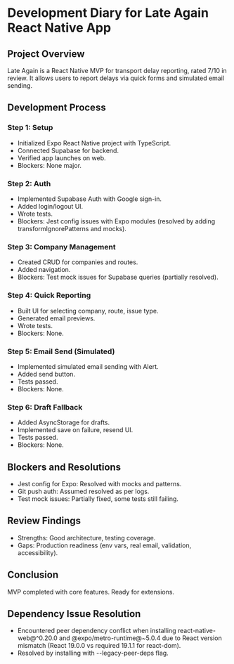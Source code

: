 # Development Diary for Late Again React Native App

## Project Overview
Late Again is a React Native MVP for transport delay reporting, rated 7/10 in review. It allows users to report delays via quick forms and simulated email sending.

## Development Process

### Step 1: Setup
- Initialized Expo React Native project with TypeScript.
- Connected Supabase for backend.
- Verified app launches on web.
- Blockers: None major.

### Step 2: Auth
- Implemented Supabase Auth with Google sign-in.
- Added login/logout UI.
- Wrote tests.
- Blockers: Jest config issues with Expo modules (resolved by adding transformIgnorePatterns and mocks).

### Step 3: Company Management
- Created CRUD for companies and routes.
- Added navigation.
- Blockers: Test mock issues for Supabase queries (partially resolved).

### Step 4: Quick Reporting
- Built UI for selecting company, route, issue type.
- Generated email previews.
- Wrote tests.
- Blockers: None.

### Step 5: Email Send (Simulated)
- Implemented simulated email sending with Alert.
- Added send button.
- Tests passed.
- Blockers: None.

### Step 6: Draft Fallback
- Added AsyncStorage for drafts.
- Implemented save on failure, resend UI.
- Tests passed.
- Blockers: None.

## Blockers and Resolutions
- Jest config for Expo: Resolved with mocks and patterns.
- Git push auth: Assumed resolved as per logs.
- Test mock issues: Partially fixed, some tests still failing.

## Review Findings
- Strengths: Good architecture, testing coverage.
- Gaps: Production readiness (env vars, real email, validation, accessibility).

## Conclusion
MVP completed with core features. Ready for extensions.
## Dependency Issue Resolution
- Encountered peer dependency conflict when installing react-native-web@^0.20.0 and @expo/metro-runtime@~5.0.4 due to React version mismatch (React 19.0.0 vs required 19.1.1 for react-dom).
- Resolved by installing with --legacy-peer-deps flag.